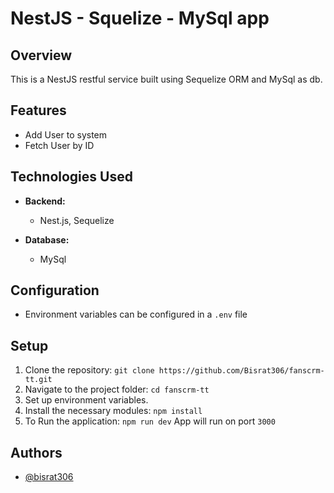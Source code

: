 
# NestJS - Squelize - MySql app

## Overview

This is a NestJS restful service built using Sequelize ORM and MySql as db.

## Features

- Add User to system
- Fetch User by ID

## Technologies Used

- **Backend:**
  - Nest.js, Sequelize

- **Database:**
  - MySql

## Configuration

- Environment variables can be configured in a `.env` file 

## Setup

1. Clone the repository: `git clone https://github.com/Bisrat306/fanscrm-tt.git`
2. Navigate to the project folder: `cd fanscrm-tt`
3. Set up environment variables.
4. Install the necessary modules: `npm install`
5. To Run the application: `npm run dev` App will run on port `3000`





## Authors

- [@bisrat306](https://www.github.com/bisrat306)